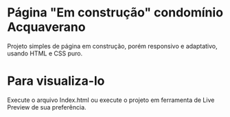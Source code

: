 # Página "Em construção" condomínio Acquaverano
Projeto simples de página em construção, porém responsivo e adaptativo, usando HTML e CSS puro.

# Para visualiza-lo
Execute o arquivo Index.html ou execute o projeto em ferramenta de Live Preview de sua preferência.
